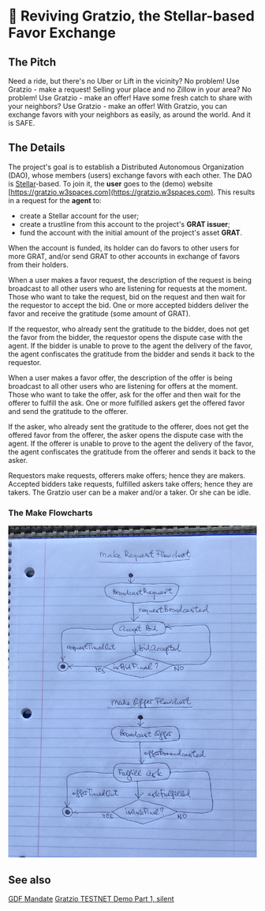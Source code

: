 # 👷 Reviving Gratzio, the Stellar-based Favor Exchange

## The Pitch

Need a ride, but there's no Uber or Lift in the vicinity? No problem! Use Gratzio - make a request! Selling your place and no Zillow in your area? No problem! Use Gratzio - make an offer! Have some fresh catch to share with your neighbors? Use Gratzio - make an offer! With Gratzio, you can exchange favors with your neighbors as easily, as around the world. And it is SAFE.

## The Details

The project's goal is to establish a Distributed Autonomous Organization (DAO), whose members (users) exchange favors with each other. The DAO is [Stellar](https://stellar.org/)-based. To join it, the **user** goes to the (demo) website [https://gratzio.w3spaces.com](https://gratzio.w3spaces.com). This results in a request for the **agent** to:

- create a Stellar account for the user;
- create a trustline from this account to the project's **GRAT issuer**;
- fund the account with the initial amount of the project's asset **GRAT**.

When the account is funded, its holder can do favors to other users for more GRAT, and/or send GRAT to other accounts in exchange of favors from their holders.

When a user makes a favor request, the description of the request is being broadcast to all other users who are listening for requests at the moment. Those who want to take the request, bid on the request and then wait for the requestor to accept the bid. One or more accepted bidders deliver the favor and receive the gratitude (some amount of GRAT).

If the requestor, who already sent the gratitude to the bidder, does not get the favor from the bidder, the requestor opens the dispute case with the agent. If the bidder is unable to prove to the agent the delivery of the favor, the agent confiscates the gratitude from the bidder and sends it back to the requestor.

When a user makes a favor offer, the description of the offer is being broadcast to all other users who are listening for offers at the moment. Those who want to take the offer, ask for the offer and then wait for the offerer to fulfill the ask. One or more fulfilled askers get the offered favor and send the gratitude to the offerer.

If the asker, who already sent the gratitude to the offerer, does not get the offered favor from the offerer, the asker opens the dispute case with the agent. If the offerer is unable to prove to the agent the delivery of the favor, the agent confiscates the gratitude from the offerer and sends it back to the asker.

Requestors make requests, offerers make offers; hence they are makers. Accepted bidders take requests, fulfilled askers take offers; hence they are takers. The Gratzio user can be a maker and/or a taker. Or she can be idle.

### The Make Flowcharts

![Make Flowcharts](./make-flowcharts.png "Shoot 1")

## See also

[GDF Mandate](https://github.com/amissine/gratzio/blob/main/GDF.md)
[Gratzio TESTNET Demo Part 1, silent](https://youtu.be/_lPtvGTF7yo)
